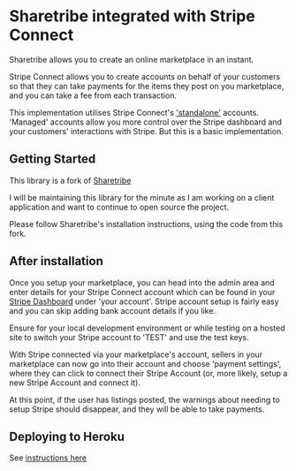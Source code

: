 # Sharetribe integrated with Stripe Connect

Sharetribe allows you to create an online marketplace in an instant.

Stripe Connect allows you to create accounts on behalf of your customers so that they can take payments for the items they post on you marketplace, and you can take a fee from each transaction.

This implementation utilises Stripe Connect's ['standalone'](https://stripe.com/docs/connect/standalone-accounts) accounts.  'Managed' accounts allow you more control over the Stripe dashboard and your customers' interactions with Stripe.  But this is a basic implementation.

## Getting Started

This library is a fork of [Sharetribe](https://github.com/sharetribe/sharetribe)

I will be maintaining this library for the minute as I am working on a client application and want to continue to open source the project.

Please follow Sharetribe's installation instructions, using the code from this fork.

## After installation

Once you setup your marketplace, you can head into the admin area and enter details for your Stripe Connect account which can be found in your [Stripe Dashboard](https://dashboard.stripe.com/test/dashboard) under 'your account'. Stripe account setup is fairly easy and you can skip adding bank account details if you like.

Ensure for your local development environment or while testing on a hosted site to switch your Stripe account to 'TEST' and use the test keys.

With Stripe connected via your marketplace's account, sellers in your marketplace can now go into their account and choose 'payment settings', where they can click to connect their Stripe Account (or, more likely, setup a new Stripe Account and connect it).  

At this point, if the user has listings posted, the warnings about needing to setup Stripe should disappear, and they will be able to take payments.

## Deploying to Heroku

See [instructions here](https://github.com/jarvisjohnson/sharetribe-stripe-connect/blob/master/heroku-deploy-gist/Deploying%20Sharetribe%20to%20Heroku.md)
